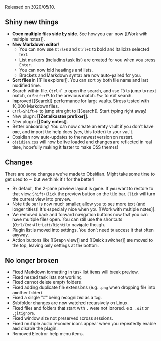 Released on 2020/05/10.

## Shiny new things

- **Open multiple files side by side**. See how you can now [[Work with multiple notes]].
- **New Markdown editor**!
  - You can now use `Ctrl+B` and `Ctrl+I` to bold and italicize selected text.
  - List markers (including task list) are created for you when you press `Enter`.
  - You can now fold headings and lists.
  - Brackets and Markdown syntax are now auto-paired for you.
- **Sort files** in [[File explorer]]. You can sort by both file name and last modified time.
- Search within file. `Ctrl+F` to open the search, and use `F3` to jump to next match, or `Shift+F3` to the previous match. `Esc` to exit search.
- Improved [[Search]] performance for large vaults. Stress tested with 10,000 Markdown files.
- `Ctrl+Shift+F` to jump straight to [[Search]]. Start typing right away!
- New plugin: **[[Zettelkasten prefixer]]**.
- New plugin: **[[Daily notes]]**.
- Better onboarding! You can now create an emty vault if you don't have one, and import the help docs (yes, this folder) to your vault.
- Obsidian now auto-updates to the newest version on restart.
- `obsidian.css` will now be live loaded and changes are reflected in real time, hopefully making it faster to make CSS themes!

## Changes

There are some changes we've made to Obsidian. Might take some time to get used to -- but we think it's for the better!

- By default, the 2-pane preview layout is gone. If you want to restore to that view, `Shift+Click` the preview button on the title bar. `Click` will turn the current view into preview.
- Note title bar is now much smaller, allow you to see more text (and longer titles)! It's especially nice when you [[Work with multiple notes]].
- We removed back and forward navigation buttons now that you can have multiple files open. You can still use the shortcuts (`Ctrl/Cmd+Alt+Left/Right`) to navigate though.
- Plugin list is moved into settings. You don't need to access it that often anyway.
- Action buttons like [[Graph view]] and [[Quick switcher]] are moved to the top, leaving only settings at the bottom.

## No longer broken

- Fixed Markdown formatting in task list items will break preview.
- Fixed nested task lists not working.
- Fixed cannot delete empty folders.
- Fixed adding duplicate file extensions (e.g. `.png` when dropping file into another folder).
- Fixed a single "#" being recognized as a tag.
- Subfolder changes are now watched recursively on Linux.
- Fixed files and folders that start with `.` were not ignored, e.g. `.git` or `.gitignore`.
- Fixed window size not preserved across sessions.
- Fixed multiple audio recorder icons appear when you repeatedly enable and disable the plugin.
- Removed Electron help menu items.